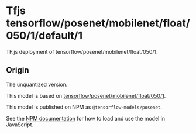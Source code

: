 # Tfjs tensorflow/posenet/mobilenet/float/050/1/default/1
TF.js deployment of tensorflow/posenet/mobilenet/float/050/1.

<!-- parent-model: tensorflow/posenet/mobilenet/float/050/1 -->

## Origin
The unquantized version.

This model is based on [tensorflow/posenet/mobilenet/float/050/1](https://tfhub.dev/tensorflow/posenet/mobilenet/float/050/1).

This model is published on NPM as `@tensorflow-models/posenet`.

See the [NPM documentation](https://www.npmjs.com/package/@tensorflow-models/posenet)
for how to load and use the model in JavaScript.
